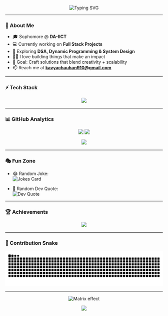 <!-- Glitch Header -->
<p align="center">
  <img src="https://readme-typing-svg.herokuapp.com?font=Orbitron&size=35&duration=4000&pause=1000&color=FF4B2B&center=true&vCenter=true&width=700&lines=🚀+Kavya+Chauhan;⚡+Full+Stack+Developer;💡+Tech+Explorer;📚+Passionate+Learner" alt="Typing SVG" />
</p>

---

### 🌟 About Me  
- 🎓 Sophomore @ **DA-IICT**  
- 💻 Currently working on **Full Stack Projects**  
- 🌱 Exploring **DSA, Dynamic Programming & System Design**  
- 🧑‍💻 I love building things that make an impact  
- 🎯 Goal: Craft solutions that blend creativity + scalability  
- 📫 Reach me at **kavyachauhan910@gmail.com**  

---

### ⚡ Tech Stack  

<p align="center">
  <img src="https://skillicons.dev/icons?i=html,css,js,react,bootstrap,python,mysql,c,cpp,git,github,vscode&theme=dark" />
</p>

---

### 📊 GitHub Analytics  

<p align="center">
  <img src="https://github-readme-stats.vercel.app/api?username=kavya020805&show_icons=true&theme=radical&hide_border=true" height="170"/>
  <img src="https://github-readme-streak-stats.herokuapp.com/?user=kavya020805&theme=radical&hide_border=true" height="170"/>
</p>

<p align="center">
  <img src="https://github-readme-activity-graph.vercel.app/graph?username=kavya020805&theme=react-dark&hide_border=true&area=true" width="90%"/>
</p>

---

### 🎭 Fun Zone  

- 😂 Random Joke:  
  ![Jokes Card](https://readme-jokes.vercel.app/api?theme=radical)

- 🔮 Random Dev Quote:  
  ![Dev Quote](https://quotes-github-readme.vercel.app/api?type=horizontal&theme=radical)

---

### 🏆 Achievements  

<p align="center">
  <img src="https://github-profile-trophy.vercel.app/?username=kavya020805&theme=radical&no-frame=true&row=1&column=7" />
</p>

---

### 🐍 Contribution Snake  

![Snake animation](https://github.com/kavya020805/kavya020805/blob/output/snake.svg)

---

<!-- Cyberpunk Footer -->
<p align="center">
  <img src="https://raw.githubusercontent.com/rodrigograca31/rodrigograca31/master/matrix.svg" alt="Matrix effect" />
</p>

<p align="center">
  <img src="https://capsule-render.vercel.app/api?type=rect&color=FF4B2B&height=2&section=footer"/>
</p>
